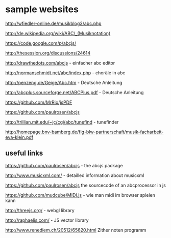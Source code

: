 # sample websites

http://wfiedler-online.de/musikblog3/abc.php

http://de.wikipedia.org/wiki/ABC\_(Musiknotation)

https://code.google.com/p/abcjs/

http://thesession.org/discussions/24614

http://drawthedots.com/abcjs - einfacher abc editor

http://normanschmidt.net/abc/index.php - choräle in abc

http://penzeng.de/Geige/Abc.htm - Deutsche Anleitung

http://abcplus.sourceforge.net/ABCPlus.pdf - Deutsche Anleitung

https://github.com/MrRio/jsPDF

https://github.com/paulrosen/abcjs

http://trillian.mit.edu/~jc/cgi/abc/tunefind   - tunefinder

http://homepage.bnv-bamberg.de/flg-blw-partnerschaft/musik-facharbeit-eva-klein.pdf

## useful links

https://github.com/paulrosen/abcjs - the abcjs package

http://www.musicxml.com/  - detailled information about musicxml

https://github.com/paulrosen/abcjs the sourcecode of an abcprocessor in js

https://github.com/mudcube/MIDI.js - wie man midi im browser spielen kann

http://threejs.org/ - webgl library

http://raphaeljs.com/ - JS vector library

http://www.renediem.ch/20512/65620.html Zither noten programm

